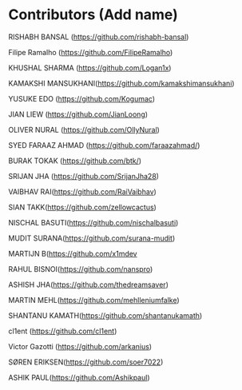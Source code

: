 
# Contributors (Add name)

RISHABH BANSAL (https://github.com/rishabh-bansal)

Filipe Ramalho (https://github.com/FilipeRamalho)

KHUSHAL SHARMA (https://github.com/Logan1x)

KAMAKSHI MANSUKHANI(https://github.com/kamakshimansukhani)

YUSUKE EDO (https://github.com/Kogumac)

JIAN LIEW (https://github.com/JianLoong)

OLIVER NURAL (https://github.com/OllyNural)

SYED FARAAZ AHMAD (https://github.com/faraazahmad/)

BURAK TOKAK (https://github.com/btk/)

SRIJAN JHA (https://github.com/SrijanJha28)

VAIBHAV RAI(https://github.com/RaiVaibhav)

SIAN TAKK(https://github.com/zellowcactus)

NISCHAL BASUTI(https://github.com/nischalbasuti)

MUDIT SURANA(https://github.com/surana-mudit)

MARTIJN B(https://github.com/x1mdev

RAHUL BISNOI(https://github.com/nanspro)

ASHISH JHA(https://github.com/thedreamsaver)

MARTIN MEHL(https://github.com/mehlleniumfalke)

SHANTANU KAMATH(https://github.com/shantanukamath)

cl1ent (https://github.com/cl1ent)

Victor Gazotti (https://github.com/arkanius)

SØREN ERIKSEN(https://github.com/soer7022)

ASHIK PAUL(https://github.com/Ashikpaul)
